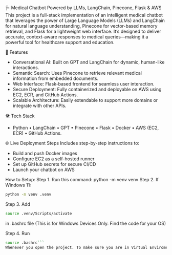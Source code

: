 🩺 Medical Chatbot Powered by LLMs, LangChain, Pinecone, Flask & AWS
This project is a full-stack implementation of an intelligent medical chatbot that leverages the power of Large Language Models (LLMs) and LangChain for natural language understanding, Pinecone for vector-based memory retrieval, and Flask for a lightweight web interface. It’s designed to deliver accurate, context-aware responses to medical queries—making it a powerful tool for healthcare support and education.

🚀 Features
- Conversational AI: Built on GPT and LangChain for dynamic, human-like interactions.
- Semantic Search: Uses Pinecone to retrieve relevant medical information from embedded documents.
- Web Interface: Flask-based frontend for seamless user interaction.
- Secure Deployment: Fully containerized and deployable on AWS using EC2, ECR, and GitHub Actions.
- Scalable Architecture: Easily extendable to support more domains or integrate with other APIs.

🛠️ Tech Stack
- Python • LangChain • GPT • Pinecone • Flask • Docker • AWS (EC2, ECR) • GitHub Actions.

🌐 Live Deployment Steps
Includes step-by-step instructions to:
- Build and push Docker images
- Configure EC2 as a self-hosted runner
- Set up GitHub secrets for secure CI/CD
- Launch your chatbot on AWS

How to Setup:
Step 1. Run this command: python -m venv venv
Step 2. If Windows 11: 
```bash
python -m venv .venv
```
Step 3. Add
```bash
source .venv/Scripts/activate
```
in .bashrc file (This is for Windows Devices Only. Find the code for your OS)

Step 4. Run 
```bash
source .bashrc```
Whenever you open the project. To make sure you are in Virtual Enviroment.